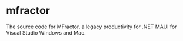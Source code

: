 # mfractor
The source code for MFractor, a legacy productivity for .NET MAUI for Visual Studio Windows and Mac.
